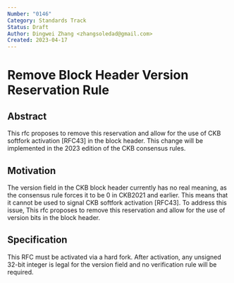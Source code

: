 ```yaml
---
Number: "0146"
Category: Standards Track
Status: Draft
Author: Dingwei Zhang <zhangsoledad@gmail.com>
Created: 2023-04-17
---
```


# Remove Block Header Version Reservation Rule


## Abstract

This rfc proposes to remove this reservation and allow for the use of CKB softfork activation [RFC43] in the block header. This change will be implemented in the 2023 edition of the CKB consensus rules.

## Motivation

The version field in the CKB block header currently has no real meaning, as the consensus rule forces it to be 0 in CKB2021 and earlier. This means that it cannot be used to signal CKB softfork activation [RFC43]. To address this issue, This rfc proposes to remove this reservation and allow for the use of version bits in the block header.

## Specification

This RFC must be activated via a hard fork. After activation, any unsigned 32-bit integer is legal for the version field and no verification rule will be required.
